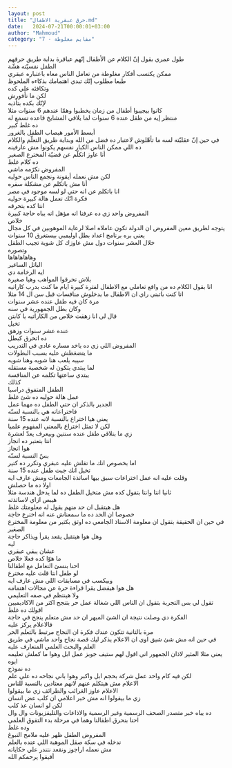 ```yaml
---
layout: post
title: "حرق عبقرية الاطفال.md"
date:   2024-07-21T00:00:01+03:00
author: "Mahmoud"
category: "7 - مفايم مغلوطة"
---
```

طول عمري بقول إنّ الكلام عن الأطفال إنّهم عباقرة بداية
طريق حرقهم\
الطفل نفسيّته هشّة\
ممكن يكتسب أفكار مغلوطة من تعامل الناس معاه باعتباره
عبقري\
طبعا مطلوب إنّك تبدي اهتمامك بذكاءه الملحوظ\
وتكافئه علي كده\
لكن ما تأفورش\
لإنّك بكده بتأذيه\
كانوا بيجيبوا أطفال من زمان يخطبوا وهمّا عندهم 6 سنوات
مثلا\
منتظر إيه من طفل عنده 6 سنوات لما يلاقي المشايخ قاعده
تسمع له\
ده غلط كبير\
أبسط الأمور هيصاب الطفل بالغرور\
في حين إنّ عقليّته لسه ما تأهّلوش لاعتبار ده فضل من الله
وبداية طريق التعلّم والكلام ده اللي ممكن الناس الكبار نفسهم يكونوا مش
عارفينه\
أنا عاوز اتكلّم عن قضيّة المخترع الصغير\
ده كلام غلط\
المفروض نكرّمه ماشي\
لكن مش نعمله أيقونة ونجمع الناس حوليه\
أنا مش باتكلم عن مشكلة سفره\
انا باتكلم عن انه حتي لو لسه موجود في مصر\
فكرة انّك تعمل هالة كبيرة حوليه\
انتا كده بتحرقه\
المفروض واحد زي ده عرفنا انه مؤهل انه يباه حاجة
كبيرة\
خلاص\
يتوجه لطريق معين المفروض ان الدولة تكون عاملاه اصلا
لرعاية الموهوبين في كل مجال\
يعني بره برنامج اعداد بطل اوليمبي بيستغرق 10
سنوات\
خلال العشر سنوات دول مش عاوزك كل شوية تجيب الطفل\
وتصوره\
وهاهاهاهاها\
الباتل الساغير\
ايه الرخامة دي\
بلاش تحرقوا المواهب وهيا صغيرة\
انا بقول الكلام ده من واقع تعاملي مع الاطفال لفترة كبيرة
ايام ما كنت بدرب كاراتيه\
انا كنت باتبني راي ان الاطفال ما يدخلوش منافسات قبل سن
ال 14 مثلا\
مرة كان فيه طفل عنده عشر سنوات\
وكان بطل الجمهورية في سنه\
قال لي انا زهقت خلاص من الكاراتيه يا كابتن\
تخيل\
عنده عشر سنوات وزهق\
ده اتحرق كبطل\
المفروض اللي زي ده ياخد مساره عادي في التدريب\
ما يتضغطش عليه بسبب البطولات\
سيبه يلعب هنا شويه وهنا شويه\
لما يبتدي يتكون له شخصية مستقله\
يبتدي ساعتها تكلمه عن المنافسة\
كذلك\
الطفل المتفوق دراسيا\
عمل هالة حوليه ده شئ غلط\
الجدير بالذكر ان حتي الطفل ده مهما عمل\
فاختراعاته هي بالنسبة لسنّه\
يعني هيا اختراع بالنسبة لانه عنده 15 سنة\
لكن لا تمثل اختراع بالمعني المفهوم علميا\
زي ما بتلاقي طفل عنده سنتين وبيعرف يعدّ لعشرة\
انتا بتعتبر ده انجاز\
هوا انجاز\
بسّ النسبة لسنّه\
اما بخصوص انك ما تقلش عليه عبقري وتكرر ده كتير\
تخيل انك جبت طفل عنده 15 سنة\
وقلت عليه انه عمل اختراعات سبق بيها اساتذة الجامعات ومش
عارف ايه\
اولا ده ما حصلش\
ثانيا انتا وانتا بتقول كده مش متخيل الطفل ده لما يدخل
هندسة مثلا\
هيبص ازاي لاساتذته\
هل هيتقبل ان حد منهم يقول له معلومتك غلط\
خصوصا ان الحد ده ما سمعناش عنه انه اخترع حاجة\
في حين ان الحقيقة بتقول ان معلومة الاستاذ الجامعي ده
اوثق بكتير من معلومة المخترع الصغير\
وهل هوا هيتقبل يقعد يقرأ ويذاكر حاجة\
ليه\
عشان يبقي عبقري\
ما هوّا كده فعلا خلاص\
احنا بنسئ التعامل مع اطفالنا\
لو طفل انتا قلت عليه مخترع\
وبيكسب في مسابقات اللي مش عارف ايه\
هل هوا هيفضل يقرا قراءة حرة عن مجالات اهتمامه\
ولا هينتظم في صفه التعليمي\
تقول لي بس التجربة بتقول ان الناس اللي شغالة عمل حر
بتنجح اكتر من الاكاديميين\
اقولك ده غلط\
الفكرة دي وصلت نتيجة ان الشئ المبهر ان حد مش متعلم ينجح
في حاجة\
فالاعلام يركز عليه\
مرة بالتانية تتكون عندك فكرة ان النجاح مرتبط بالتعلم
الحر\
في حين انه مش شئ شيق اوي ان الاعلام يذكر ليك قصة نجاح
واحد ماشي في طريق العلم والبحث العلمي المتعارف عليه\
يعني مثلا المثير لاذان الجمهور اني اقول لهم ستيف جوبز
عمل ابل وهوا ما كملش تعليمه\
ايوه\
ده نموذج\
لكن فيه كام واحد عمل شركة بحجم ابل واكبر وهوا باني نجاحه
ده علي علم\
الاعلام مش هيتكلم عنهم لانهم معتادين بالنسبة
للناس\
الاعلام عاوز الغرائب والطرائف زي ما بيقولوا\
زي ما بيقولوا انه مش خبر اعلامي ان كلب عض انسان\
لكن لو انسان عذ كلب\
ده يباه خبر متصدر الصحف الرسمية وغير الرسمية والاذاعات
والتليفزيونات وال وال\
احنا بنحرق اطفالنا وهما في مرحلة بدء التفوق
العلمي\
وده غلط\
المفروض الطفل ظهر عليه ملامح النبوغ\
ندخله في سكة صقل الموهبة اللي عنده بالعلم\
مش نعمله اراجوز ونقعد نتندر علي حكاياته\
أفيقوا يرحمكم الله
